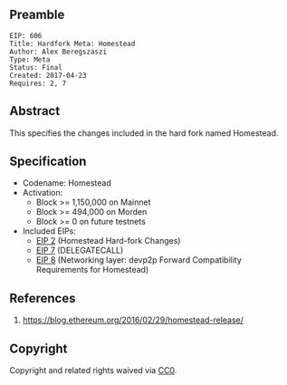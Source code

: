 ## Preamble

    EIP: 606
    Title: Hardfork Meta: Homestead
    Author: Alex Beregszaszi
    Type: Meta
    Status: Final
    Created: 2017-04-23
    Requires: 2, 7

## Abstract

This specifies the changes included in the hard fork named Homestead.

## Specification

- Codename: Homestead
- Activation:
  - Block >= 1,150,000 on Mainnet
  - Block >= 494,000 on Morden
  - Block >= 0 on future testnets
- Included EIPs:
  - [EIP 2](https://github.com/ethereum/EIPs/blob/master/EIPS/eip-2.md) (Homestead Hard-fork Changes)
  - [EIP 7](https://github.com/ethereum/EIPs/blob/master/EIPS/eip-7.md) (DELEGATECALL)
  - [EIP 8](https://github.com/ethereum/EIPs/blob/master/EIPS/eip-8.md) (Networking layer: devp2p Forward Compatibility Requirements for Homestead)
  
## References

1. https://blog.ethereum.org/2016/02/29/homestead-release/

## Copyright

Copyright and related rights waived via [CC0](https://creativecommons.org/publicdomain/zero/1.0/).
